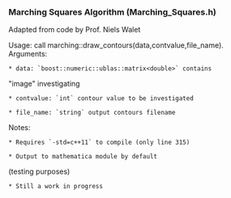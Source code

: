 ### Marching Squares Algorithm (Marching_Squares.h)
Adapted from code by Prof. Niels Walet

Usage: call marching::draw_contours(data,contvalue,file_name). 
Arguments:

	* data: `boost::numeric::ublas::matrix<double>` contains 
"image" investigating

	* contvalue: `int` contour value to be investigated

	* file_name: `string` output contours filename
Notes:

	* Requires `-std=c++11` to compile (only line 315)

	* Output to mathematica module by default 
(testing purposes)

	* Still a work in progress 
